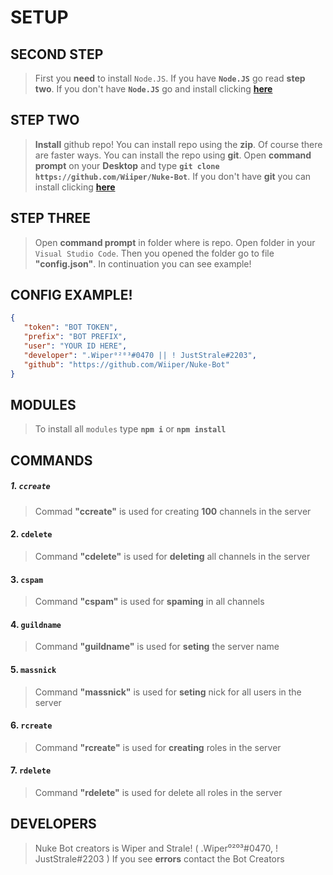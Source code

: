 

# SETUP

## SECOND STEP

> First you **need** to install `Node.JS`. If you have **`Node.JS`** go read **step two**. If you don't have **`Node.JS`** go and install clicking [**here**](https://nodejs.org/en/)

## STEP TWO

> **Install** github repo! You can install repo using the **zip**. Of course there are faster ways. You can install the repo using **git**. Open **command prompt** on your **Desktop** and type **`git clone https://github.com/Wiiper/Nuke-Bot`**. If you don't have **git** you can install clicking [**here**](https://git-scm.com/downloads)

## STEP THREE

> Open **command prompt** in folder where is repo. Open folder in your `Visual Studio Code`. Then you opened the folder go to file **"config.json"**. In continuation you can see example!

## CONFIG EXAMPLE!

 ```json
{
    "token": "BOT TOKEN",    
    "prefix": "BOT PREFIX",    
    "user": "YOUR ID HERE",
    "developer": ".Wiper⁰²⁰³#0470 || ! JustStrale#2203",
    "github": "https://github.com/Wiiper/Nuke-Bot"
}
```
## MODULES
> To install all `modules` type **`npm i`** or **`npm install`**

## COMMANDS
##### 1. `ccreate`
> Commad **"ccreate"** is used for creating **100** channels in the server

#### 2. `cdelete`
> Command **"cdelete"** is used for **deleting** all channels in the server

#### 3. `cspam`
> Command **"cspam"** is used for **spaming** in all channels

#### 4. `guildname`
> Command **"guildname"** is used for **seting** the server name

#### 5. `massnick`
> Command **"massnick"** is used for **seting** nick for all users in the server

#### 6. `rcreate`
> Command **"rcreate"** is used for **creating** roles in the server

#### 7. `rdelete`
> Command **"rdelete"** is used for delete all roles in the server


## DEVELOPERS
> Nuke Bot creators is Wiper and Strale! ( .Wiper⁰²⁰³#0470, ! JustStrale#2203 )
 If you see **errors** contact the Bot Creators
